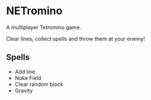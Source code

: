 # NETromino #

A multiplayer Tetromino game.

Clear lines, collect spells and throw them at your
enemy!

## Spells ##
- Add line
- Nuke Field
- Clear random block
- Gravity
